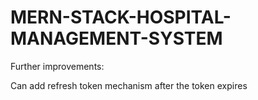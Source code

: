 # MERN-STACK-HOSPITAL-MANAGEMENT-SYSTEM

Further improvements:

Can add refresh token mechanism after the token expires